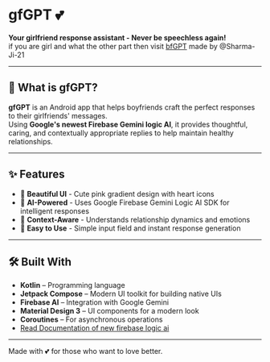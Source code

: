 # gfGPT 💕

**Your girlfriend response assistant - Never be speechless again!**
<br>
if you are girl and what the other part then visit [bfGPT](https://github.com/Sharma-Ji-21/BF-GPT) made by @Sharma-Ji-21

---

## 🚀 What is gfGPT?

**gfGPT** is an Android app that helps boyfriends craft the perfect responses to their girlfriends' messages.  
Using **Google's newest Firebase Gemini logic AI**, it provides thoughtful, caring, and contextually appropriate replies to help maintain healthy relationships.

---

## ✨ Features

- 🎨 **Beautiful UI** - Cute pink gradient design with heart icons  
- 🤖 **AI-Powered** - Uses Google Firebase Gemini Logic AI SDK for intelligent responses
- 💬 **Context-Aware** - Understands relationship dynamics and emotions  
- 📱 **Easy to Use** - Simple input field and instant response generation  

---

## 🛠️ Built With

- **Kotlin** – Programming language  
- **Jetpack Compose** – Modern UI toolkit for building native UIs  
- **Firebase AI** – Integration with Google Gemini  
- **Material Design 3** – UI components for a modern look  
- **Coroutines** – For asynchronous operations
- [Read Documentation of new firebase logic ai](https://firebase.google.com/docs/ai-logic)

---

Made with 💕 for those who want to love better.
